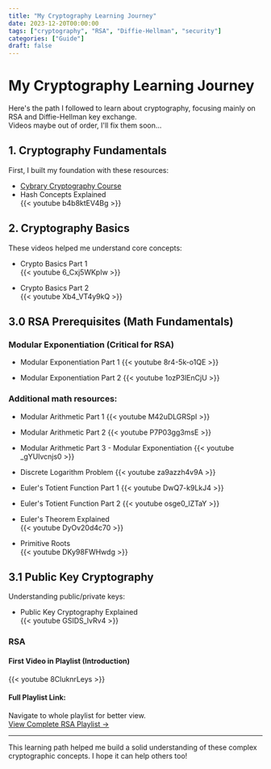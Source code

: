 ```yaml
---
title: "My Cryptography Learning Journey"
date: 2023-12-20T00:00:00
tags: ["cryptography", "RSA", "Diffie-Hellman", "security"]
categories: ["Guide"]
draft: false
---
```


# My Cryptography Learning Journey

Here's the path I followed to learn about cryptography, focusing mainly on RSA and Diffie-Hellman key exchange.  
Videos maybe out of order, I'll fix them soon...

## 1. Cryptography Fundamentals

First, I built my foundation with these resources:
- [Cybrary Cryptography Course](https://pastebin.com/druLLMUz)
- Hash Concepts Explained  
  {{< youtube b4b8ktEV4Bg >}}

## 2. Cryptography Basics

These videos helped me understand core concepts:
- Crypto Basics Part 1  
  {{< youtube 6_Cxj5WKpIw >}}
  
- Crypto Basics Part 2  
  {{< youtube Xb4_VT4y9kQ >}}

## 3.0 RSA Prerequisites (Math Fundamentals)

### Modular Exponentiation (Critical for RSA)
- Modular Exponentiation Part 1
  {{< youtube 8r4-5k-o1QE >}}
  
- Modular Exponentiation Part 2
  {{< youtube 1ozP3lEnCjU >}}

### Additional math resources:
- Modular Arithmetic Part 1
  {{< youtube M42uDLGRSpI >}}
  
- Modular Arithmetic Part 2
  {{< youtube P7P03gg3msE >}}
  
- Modular Arithmetic Part 3 - Modular Exponentiation
  {{< youtube _gYUlvcnjs0 >}}
  
- Discrete Logarithm Problem
  {{< youtube za9azzh4v9A >}}
  
- Euler's Totient Function Part 1
  {{< youtube DwQ7-k9LkJ4 >}}
  
- Euler's Totient Function Part 2
  {{< youtube osge0_lZTaY >}}
  
- Euler's Theorem Explained  
  {{< youtube DyOv20d4c70 >}}

- Primitive Roots  
  {{< youtube DKy98FWHwdg >}}


## 3.1 Public Key Cryptography

Understanding public/private keys:
- Public Key Cryptography Explained  
  {{< youtube GSIDS_lvRv4 >}}

### RSA

#### First Video in Playlist (Introduction)
{{< youtube 8CluknrLeys >}}

#### Full Playlist Link:
Navigate to whole playlist for better view.<br>
[View Complete RSA Playlist →](https://www.youtube.com/playlist?list=PLbg3ZX2pWlgLoapF5VvM_8h5OR-XW9pbr)

---

This learning path helped me build a solid understanding of these complex cryptographic concepts. I hope it can help others too!